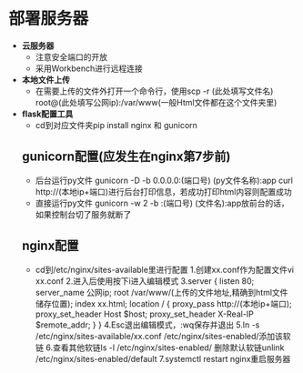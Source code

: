 # 部署服务器
- **云服务器**
  - 注意安全端口的开放
  - 采用Workbench进行远程连接
- **本地文件上传**
  - 在需要上传的文件外打开一个命令行，使用scp -r (此处填写文件名) root@(此处填写公网ip):/var/www(一般Html文件都在这个文件夹里)
- **flask配置工具**
  - cd到对应文件夹pip install nginx 和 gunicorn
  ## gunicorn配置(应发生在nginx第7步前)
    - 后台运行py文件
      gunicorn -D -b 0.0.0.0:(端口号) (py文件名称):app
      curl http://(本地ip+端口)进行后台打印信息，若成功打印html内容则配置成功
    - 直接运行py文件
      gunicorn -w 2 -b :(端口号) (文件名):app放前台的话，如果控制台切了服务就断了
  ## nginx配置
     - cd到/etc/nginx/sites-available里进行配置
        1.创建xx.conf作为配置文件vi xx.conf
        2.进入后使用按下i进入编辑模式
        3.server {
                  listen 80;
                  server_name 公网ip;
                  root /var/www/(上传的文件地址,精确到html文件储存位置);
                  index xx.html;
                  location / {
                      proxy_pass http://(本地ip+端口);
                      proxy_set_header Host $host;
                      proxy_set_header X-Real-IP $remote_addr;
                  }
              }
        4.Esc退出编辑模式，:wq保存并退出
        5.ln -s /etc/nginx/sites-available/xx.conf /etc/nginx/sites-enabled/添加该软链
        6.查看其他软链ls -l /etc/nginx/sites-enabled/
          删除默认软链unlink /etc/nginx/sites-enabled/default
        7.systemctl restart nginx重启服务器